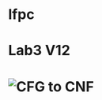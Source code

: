 # lfpc
# Lab3 V12
# ![CFG to CNF](https://user-images.githubusercontent.com/54762467/115143154-4de9e700-a04e-11eb-913c-4fbbdea5be3d.PNG)
